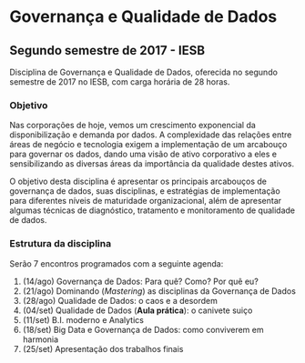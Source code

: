 # Governança e Qualidade de Dados
## Segundo semestre de 2017 - IESB

Disciplina de Governança e Qualidade de Dados, oferecida no segundo semestre de 2017 no IESB, com carga horária de 28 horas.

### Objetivo
Nas corporações de hoje, vemos um crescimento exponencial da disponibilização e demanda por dados. A complexidade das relações entre áreas de negócio e tecnologia exigem a implementação de um arcabouço para governar os dados, dando uma visão de ativo corporativo a eles e sensibilizando as diversas áreas da importância da qualidade destes ativos. 

O objetivo desta disciplina é apresentar os principais arcabouços de governança de dados, suas disciplinas, e estratégias de implementação para diferentes níveis de maturidade organizacional, além de apresentar algumas técnicas de diagnóstico, tratamento e monitoramento de qualidade de dados.

### Estrutura da disciplina
Serão 7 encontros programados com a seguinte agenda:
1. (14/ago) Governança de Dados: Para quê? Como? Por quê eu?
2. (21/ago) Dominando (*Mastering*) as disciplinas da Governança de Dados
3. (28/ago) Qualidade de Dados: o caos e a desordem
4. (04/set) Qualidade de Dados (**Aula prática**): o canivete suiço
5. (11/set) B.I. moderno e Analytics
6. (18/set) Big Data e Governança de Dados: como conviverem em harmonia
7. (25/set) Apresentação dos trabalhos finais
